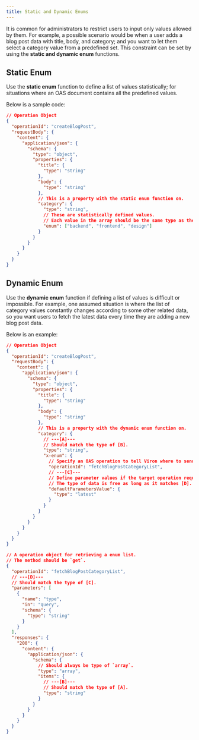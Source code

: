 ```yaml
---
title: Static and Dynamic Enums
---
```


It is common for administrators to restrict users to input only values allowed by them. For example, a possible scenario would be when a user adds a blog post data with title, body, and category; and you want to let them select a category value from a predefined set. This constraint can be set by using the **static and dynamic enum** functions.


## Static Enum

Use the **static enum** function to define a list of values statistically; for situations where an OAS document contains all the predefined values.

Below is a sample code:

```json {16-22}
// Operation Object
{
  "operationId": "createBlogPost",
  "requestBody": {
    "content": {
      "application/json": {
        "schema": {
          "type": "object",
          "properties": {
            "title": {
              "type": "string"
            },
            "body": {
              "type": "string"
            },
            // This is a property with the static enum function on.
            "category": {
              "type": "string",
              // These are statistically defined values.
              // Each value in the array should be the same type as the one above.
              "enum": ["backend", "frontend", "design"]
            }
          }
        }
      }
    }
  }
}

```

## Dynamic Enum

Use the **dynamic enum** function if defining a list of values is difficult or impossible. For example, one assumed situation is where the list of category values constantly changes according to some other related data, so you want users to fetch the latest data every time they are adding a new blog post data.

Below is an example:

```json {16-31}
// Operation Object
{
  "operationId": "createBlogPost",
  "requestBody": {
    "content": {
      "application/json": {
        "schema": {
          "type": "object",
          "properties": {
            "title": {
              "type": "string"
            },
            "body": {
              "type": "string"
            },
            // This is a property with the dynamic enum function on.
            "category": {
              // ---[A]---
              // Should match the type of [B].
              "type": "string",
              "x-enum": {
                // Specify an OAS operation to tell Viron where to send a request.
                "operationId": "fetchBlogPostCategoryList",
                // ---[C]---
                // Define parameter values if the target operation requires them.
                // The type of data is free as long as it matches [D].
                "defaultParametersValue": {
                  "type": "latest"
                }
              }
            }
          }
        }
      }
    }
  }
}
```

```json
// A operation object for retrieving a enum list.
// The method should be `get`.
{
  "operationId": "fetchBlogPostCategoryList",
  // ---[D]---
  // Should match the type of [C].
  "parameters": [
    {
      "name": "type",
      "in": "query",
      "schema": {
        "type": "string"
      }
    }
  ],
  "responses": {
    "200": {
      "content": {
        "application/json": {
          "schema": {
            // Should always be type of `array`.
            "type": "array",
            "items": {
              // ---[B]---
              // Should match the type of [A].
              "type": "string"
            }
          }
        }
      }
    }
  }
}

```
